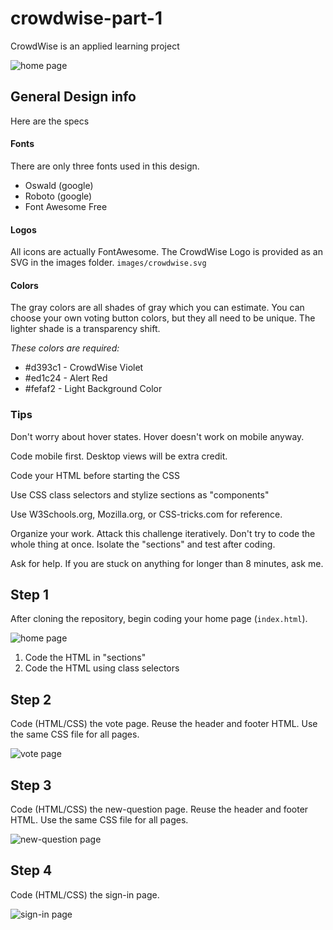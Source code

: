 # crowdwise-part-1
CrowdWise is an applied learning project

![home page](design/home.png)

## General Design info
Here are the specs

#### Fonts
There are only three fonts used in this design.
 - Oswald (google)
 - Roboto (google)
 - Font Awesome Free

 #### Logos
 All icons are actually FontAwesome. The CrowdWise Logo is provided as an SVG in the images folder.
 `images/crowdwise.svg`

#### Colors
The gray colors are all shades of gray which you can estimate. You can choose your own voting button colors, but they all need to be unique. The lighter shade is a transparency shift.

*These colors are required:*
- #d393c1 - CrowdWise Violet
- #ed1c24 - Alert Red
- #fefaf2 - Light Background Color

### Tips
Don't worry about hover states. Hover doesn't work on mobile anyway.

Code mobile first. Desktop views will be extra credit.

Code your HTML before starting the CSS

Use CSS class selectors and stylize sections as "components"

Use W3Schools.org, Mozilla.org, or CSS-tricks.com for reference.

Organize your work. Attack this challenge iteratively. Don't try to code the whole thing at once. Isolate the "sections" and test after coding.

Ask for help. If you are stuck on anything for longer than 8 minutes, ask me.


## Step 1
After cloning the repository, begin coding your home page (`index.html`). 

![home page](design/home.png)

1. Code the HTML in "sections"
2. Code the HTML using class selectors

## Step 2
Code (HTML/CSS) the vote page. Reuse the header and footer HTML. Use the same CSS file for all pages.

![vote page](design/vote.png)

## Step 3
Code (HTML/CSS) the new-question page. Reuse the header and footer HTML. Use the same CSS file for all pages.

![new-question page](design/new-question.png)

## Step 4
Code (HTML/CSS) the sign-in page.

![sign-in page](design/sign-in.png)